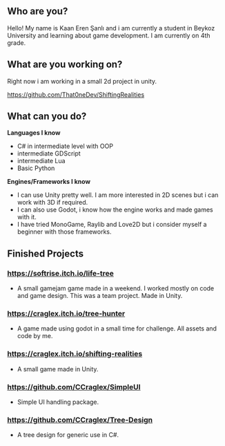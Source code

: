 ## Who are you?
Hello! My name is Kaan Eren Şanlı and i am currently a student in Beykoz University and learning about game development. I am currently on 4th grade.

## What are you working on?

Right now i am working in a small 2d project in unity.

https://github.com/That0neDev/ShiftingRealities

## What can you do?

**Languages I know**

- C# in intermediate level with OOP
- intermediate GDScript
- intermediate Lua
- Basic Python

**Engines/Frameworks I know**

- I can use Unity pretty well. I am more interested in 2D scenes but i can work with 3D if required.
- I can also use Godot, i know how the engine works and made games with it.
- I have tried MonoGame, Raylib and Love2D but i consider myself a beginner with those frameworks.

## Finished Projects

### **https://softrise.itch.io/life-tree** 

- A small gamejam game made in a weekend. I worked mostly on code and game design. This was a team project. Made in Unity.

### https://craglex.itch.io/tree-hunter

- A game made using godot in a small time for challenge. All assets and code by me.

### https://craglex.itch.io/shifting-realities

- A small game made in Unity.

### https://github.com/CCraglex/SimpleUI

- Simple UI handling package.

### https://github.com/CCraglex/Tree-Design

- A tree design for generic use in C#.





<!---
That0neDev/That0neDev is a ✨ special ✨ repository because its `README.md` (this file) appears on your GitHub profile.
You can click the Preview link to take a look at your changes.
--->
